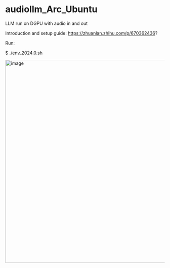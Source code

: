 # audiollm_Arc_Ubuntu
LLM run on DGPU with audio in and out

Introduction and setup guide:
https://zhuanlan.zhihu.com/p/670362436?

Run: 

$ ./env_2024.0.sh

<img width="641" alt="image" src="https://github.com/biyuehuang/audiollm_Arc_Ubuntu/assets/31006098/1ae62329-68bd-4ffb-a77b-512939750b75">


